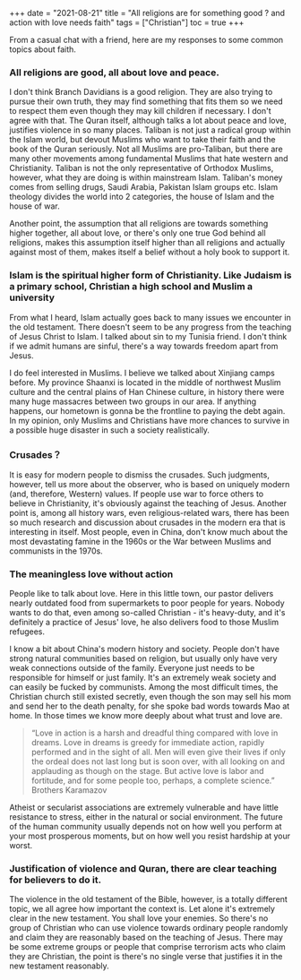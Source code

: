 +++
date = "2021-08-21"
title = "All religions are for something good ? and action with love needs faith"
tags = ["Christian"]
toc = true
+++

From a casual chat with a friend, here are my responses to some common topics about faith.

### All religions are good, all about love and peace.

I don't think Branch Davidians is a good religion. They are also trying to pursue their own truth, they may find something that fits them so we need to respect them even though they may kill children if necessary. I don't agree with that.
The Quran itself, although talks a lot about peace and love, justifies violence in so many places. Taliban is not just a radical group within the Islam world, but devout Muslims who want to take their faith and the book of the Quran seriously. Not all Muslims are pro-Taliban, but there are many other movements among fundamental Muslims that hate western and Christianity. Taliban is not the only representative of Orthodox Muslims, however, what they are doing is within mainstream Islam. Taliban's money comes from selling drugs, Saudi Arabia, Pakistan Islam groups etc. Islam theology divides the world into 2 categories, the house of Islam and the house of war.

Another point, the assumption that all religions are towards something higher together, all about love, or there's only one true God behind all religions, makes this assumption itself higher than all religions and actually against most of them, makes itself a belief without a holy book to support it.

### Islam is the spiritual higher form of Christianity. Like Judaism is a primary school, Christian a high school and Muslim a university

From what I heard, Islam actually goes back to many issues we encounter in the old testament. There doesn't seem to be any progress from the teaching of Jesus Christ to Islam. I talked about sin to my Tunisia friend. I don't think if we admit humans are sinful, there's a way towards freedom apart from Jesus.

I do feel interested in Muslims. I believe we talked about Xinjiang camps before. My province Shaanxi is located in the middle of northwest Muslim culture and the central plains of Han Chinese culture, in history there were many huge massacres between two groups in our area. If anything happens, our hometown is gonna be the frontline to paying the debt again. In my opinion, only Muslims and Christians have more chances to survive in a possible huge disaster in such a society realistically.

### Crusades？
It is easy for modern people to dismiss the crusades. Such judgments, however, tell us more about the observer, who is based on uniquely modern (and, therefore, Western) values. If people use war to force others to believe in Christianity, it's obviously against the teaching of Jesus. Another point is, among all history wars, even religious-related wars, there has been so much research and discussion about crusades in the modern era that is interesting in itself. Most people, even in China, don't know much about the most devastating famine in the 1960s or the War between Muslims and communists in the 1970s.

### The meaningless love without action

People like to talk about love. Here in this little town, our pastor delivers nearly outdated food from supermarkets to poor people for years. Nobody wants to do that, even among so-called Christian - it's heavy-duty, and it's definitely a practice of Jesus' love, he also delivers food to those Muslim refugees.

I know a bit about China's modern history and society. People don't have strong natural communities based on religion, but usually only have very weak connections outside of the family. Everyone just needs to be responsible for himself or just family. It's an extremely weak society and can easily be fucked by communists. Among the most difficult times, the Christian church still existed secretly, even though the son may sell his mom and send her to the death penalty, for she spoke bad words towards Mao at home. In those times we know more deeply about what trust and love are.

> “Love in action is a harsh and dreadful thing compared with love in dreams. Love in dreams is greedy for immediate action, rapidly performed and in the sight of all. Men will even give their lives if only the ordeal does not last long but is soon over, with all looking on and applauding as though on the stage. But active love is labor and fortitude, and for some people too, perhaps, a complete science.” Brothers Karamazov

Atheist or secularist associations are extremely vulnerable and have little resistance to stress, either in the natural or social environment. The future of the human community usually depends not on how well you perform at your most prosperous moments, but on how well you resist hardship at your worst.

### Justification of violence and Quran, there are clear teaching for believers to do it.

The violence in the old testament of the Bible, however, is a totally different topic, we all agree how important the context is. Let alone it's extremely clear in the new testament. You shall love your enemies. So there's no group of Christian who can use violence towards ordinary people randomly and claim they are reasonably based on the teaching of Jesus. There may be some extreme groups or people that comprise terrorism acts who claim they are Christian, the point is there's no single verse that justifies it in the new testament reasonably.


